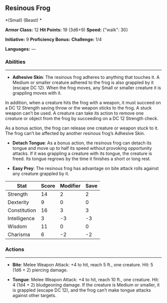 ## Resinous Frog
*(Small) (Beast) *

**Armor Class:** 12
**Hit Points:** 19 (3d6+9)
**Speed:** {"walk": 30}

**Initiative:** 9
**Proficiency Bonus:**
**Challenge:** 1/4

**Languages:** —

### Abilities
 --- 
- **Adhesive Skin**: The resinous frog adheres to anything that touches it. A Medium or smaller creature adhered to the frog is also grappled by it (escape DC 12). When the frog moves, any Small or smaller creature it is grappling moves with it.

In addition, when a creature hits the frog with a weapon, it must succeed on a DC 12 Strength saving throw or the weapon sticks to the frog. A stuck weapon can’t be used. A creature can take its action to remove one creature or object from the frog by succeeding on a DC 12 Strength check.

As a bonus action, the frog can release one creature or weapon stuck to it. The frog can’t be affected by another resinous frog’s Adhesive Skin.

- **Detach Tongue**: As a bonus action, the resinous frog can detach its tongue and move up to half its speed without provoking opportunity attacks. If it was grappling a creature with its tongue, the creature is freed. Its tongue regrows by the time it finishes a short or long rest.

- **Easy Prey**: The resinous frog has advantage on bite attack rolls against any creature grappled by it.



| Stat | Score | Modifier | Save |
| ---- | ---- | ---- | ---- |
| Strength | 14 | 2 | 2 |
| Dexterity | 9 | 0 | 0 |
| Constitution | 16 | 3 | 3 |
| Intelligence | 3 | -3 | -3 |
| Wisdom | 11 | 0 | 0 |
| Charisma | 6 | -2 | -2 |

### Actions
 --- 
- **Bite**: Melee Weapon Attack: +4 to hit, reach 5 ft., one creature. Hit: 5 (1d6 + 2) piercing damage.

- **Tongue**: Melee Weapon Attack: +4 to hit, reach 10 ft., one creature. Hit: 4 (1d4 + 2) bludgeoning damage. If the creature is Medium or smaller, it is grappled (escape DC 12), and the frog can’t make tongue attacks against other targets.

